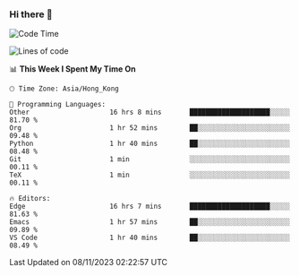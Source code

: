 ### Hi there 👋

<!--
**nicehiro/nicehiro** is a ✨ _special_ ✨ repository because its `README.md` (this file) appears on your GitHub profile.

Here are some ideas to get you started:

- 🔭 I’m currently working on ...
- 🌱 I’m currently learning ...
- 👯 I’m looking to collaborate on ...
- 🤔 I’m looking for help with ...
- 💬 Ask me about ...
- 📫 How to reach me: ...
- 😄 Pronouns: ...
- ⚡ Fun fact: ...
-->

<!--START_SECTION:waka-->
![Code Time](http://img.shields.io/badge/Code%20Time-31%20hrs%204%20mins-blue)

![Lines of code](https://img.shields.io/badge/From%20Hello%20World%20I%27ve%20Written-2.6%20million%20lines%20of%20code-blue)

📊 **This Week I Spent My Time On** 

```text
🕑︎ Time Zone: Asia/Hong_Kong

💬 Programming Languages: 
Other                    16 hrs 8 mins       ████████████████████░░░░░   81.70 % 
Org                      1 hr 52 mins        ██░░░░░░░░░░░░░░░░░░░░░░░   09.48 % 
Python                   1 hr 40 mins        ██░░░░░░░░░░░░░░░░░░░░░░░   08.48 % 
Git                      1 min               ░░░░░░░░░░░░░░░░░░░░░░░░░   00.11 % 
TeX                      1 min               ░░░░░░░░░░░░░░░░░░░░░░░░░   00.11 % 

🔥 Editors: 
Edge                     16 hrs 7 mins       ████████████████████░░░░░   81.63 % 
Emacs                    1 hr 57 mins        ██░░░░░░░░░░░░░░░░░░░░░░░   09.89 % 
VS Code                  1 hr 40 mins        ██░░░░░░░░░░░░░░░░░░░░░░░   08.49 % 
```


 Last Updated on 08/11/2023 02:22:57 UTC
<!--END_SECTION:waka-->

